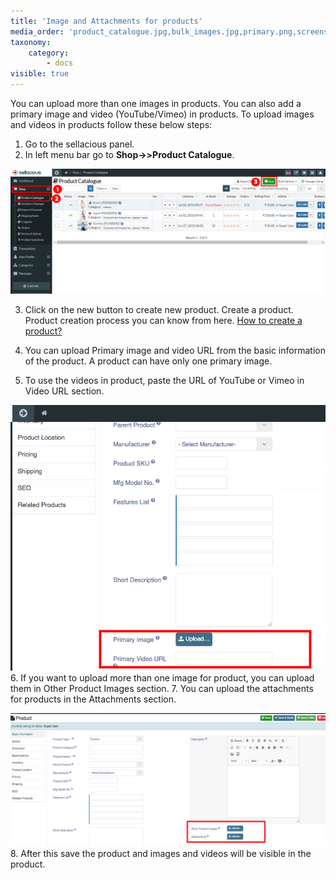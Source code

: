 ```yaml
---
title: 'Image and Attachments for products'
media_order: 'product_catalogue.jpg,bulk_images.jpg,primary.png,screenshot-localhost-2020.05.25-11_21_29.png,screenshot-localhost-2020.05.25-11_23_59.png'
taxonomy:
    category:
        - docs
visible: true
---
```


You can upload more than one images in products. You can also add a primary image and video (YouTube/Vimeo) in products. To upload images and videos in products follow these below steps:

1. Go to the sellacious panel.
2. In left menu bar go to **Shop->>Product Catalogue**.

![](product_catalogue.jpg)

3. Click on the new button to create new product. Create a product. Product creation process you can know from here. [How to create a product?](https://www.sellacious.com/learn/product/add-a-product)

4. You can upload Primary image and video URL from the basic information of the product. A product can have only one primary image.
5. To use the videos in product, paste the URL of YouTube or Vimeo in Video URL section.

![](screenshot-localhost-2020.05.25-11_21_29.png)
6. If you want to upload more than one image for product, you can upload them in Other Product Images section.
7. You can upload the attachments for products in the Attachments section.

![](screenshot-localhost-2020.05.25-11_23_59.png)
8. After this save the product and images and videos will be visible in the product.
